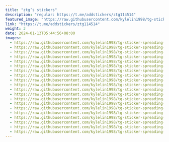 ```yaml
---
title: "ztg‘s stickers"
description: "regular: https://t.me/addstickers/ztg114514"
featured_image: "https://raw.githubusercontent.com/kylelin1998/tg-sticker-spreading-worldwide-images/main/img/f2531c0d-40ee-406d-b05d-30bc510b06fd.jpg"
link: "https://t.me/addstickers/ztg114514"
weight: 3
date: 2024-01-13T05:44:56+08:00
images:
  - https://raw.githubusercontent.com/kylelin1998/tg-sticker-spreading-worldwide-images/main/img/f2531c0d-40ee-406d-b05d-30bc510b06fd.jpg
  - https://raw.githubusercontent.com/kylelin1998/tg-sticker-spreading-worldwide-images/main/img/1f274830-0438-49f0-906a-ca74bedd961b.jpg
  - https://raw.githubusercontent.com/kylelin1998/tg-sticker-spreading-worldwide-images/main/img/6ad0486c-a3c4-42a3-8329-4adff750272f.jpg
  - https://raw.githubusercontent.com/kylelin1998/tg-sticker-spreading-worldwide-images/main/img/00a034cf-4015-4996-b31c-181d3258517c.jpg
  - https://raw.githubusercontent.com/kylelin1998/tg-sticker-spreading-worldwide-images/main/img/2e97b1b5-3d1b-4789-add9-cd526322bd18.jpg
  - https://raw.githubusercontent.com/kylelin1998/tg-sticker-spreading-worldwide-images/main/img/70920a4f-dd22-4d18-b74e-a8f01299b795.jpg
  - https://raw.githubusercontent.com/kylelin1998/tg-sticker-spreading-worldwide-images/main/img/611d7b5a-a4c1-411f-a586-61d34e6885ea.jpg
  - https://raw.githubusercontent.com/kylelin1998/tg-sticker-spreading-worldwide-images/main/img/99047e4e-d3ef-4108-b6f3-71228e3fed9f.jpg
  - https://raw.githubusercontent.com/kylelin1998/tg-sticker-spreading-worldwide-images/main/img/0593b27a-2158-4fd1-a712-3cf74cdd8374.jpg
  - https://raw.githubusercontent.com/kylelin1998/tg-sticker-spreading-worldwide-images/main/img/ae1a42bd-b06b-4911-9d9a-3a935dcb0ed6.jpg
  - https://raw.githubusercontent.com/kylelin1998/tg-sticker-spreading-worldwide-images/main/img/ca901f91-b7db-4b63-8d53-35fea9a5707e.jpg
  - https://raw.githubusercontent.com/kylelin1998/tg-sticker-spreading-worldwide-images/main/img/055ea7a6-874b-409a-9a38-4d72cd2a4697.jpg
  - https://raw.githubusercontent.com/kylelin1998/tg-sticker-spreading-worldwide-images/main/img/97b720c9-0104-474b-b1db-dea1772e4271.jpg
  - https://raw.githubusercontent.com/kylelin1998/tg-sticker-spreading-worldwide-images/main/img/3b853a84-60ff-4e0d-a399-a6eba90e6899.jpg
  - https://raw.githubusercontent.com/kylelin1998/tg-sticker-spreading-worldwide-images/main/img/2c7d703f-4d8b-463d-844a-250afc1f8b0c.jpg
  - https://raw.githubusercontent.com/kylelin1998/tg-sticker-spreading-worldwide-images/main/img/68a07c09-58e7-49ef-a3d8-7e8249c3afbd.jpg
  - https://raw.githubusercontent.com/kylelin1998/tg-sticker-spreading-worldwide-images/main/img/a633c885-3952-48df-a038-5ef15c686a66.jpg
  - https://raw.githubusercontent.com/kylelin1998/tg-sticker-spreading-worldwide-images/main/img/8cdb4c48-7cef-4f69-b640-93bad5c62a22.jpg
  - https://raw.githubusercontent.com/kylelin1998/tg-sticker-spreading-worldwide-images/main/img/a7727177-01f1-4154-b6b1-8854e2970a35.jpg
  - https://raw.githubusercontent.com/kylelin1998/tg-sticker-spreading-worldwide-images/main/img/eb3afaa5-a827-44d0-a5bd-a1fd10393324.jpg
---
```

